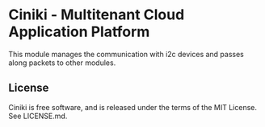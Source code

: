 Ciniki - Multitenant Cloud Application Platform
===============================================

This module manages the communication with i2c devices and passes along packets to other modules.

License
-------
Ciniki is free software, and is released under the terms of the MIT License. See LICENSE.md.
